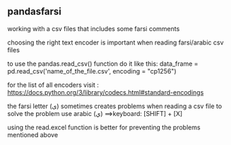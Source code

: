 ## pandasfarsi
working with a csv files that includes some farsi comments

choosing the right text encoder is important when reading farsi/arabic csv files

to use the pandas.read_csv() function do it like this:
data_frame = pd.read_csv('name_of_the_file.csv', encoding = "cp1256")

for the list of all encoders visit : https://docs.python.org/3/library/codecs.html#standard-encodings

the farsi letter (ی) sometimes creates problems when reading a csv file
to solve the problem use arabic (ي) ==>keyboard: [SHIFT] + [X]

using the read.excel function is better for preventing the problems mentioned above

